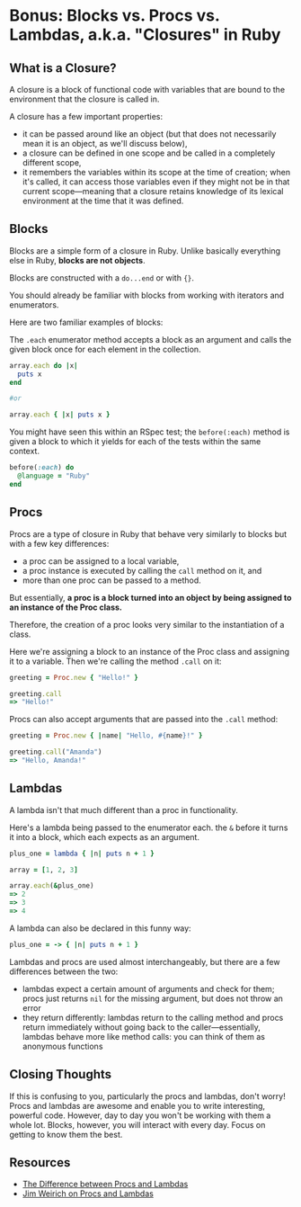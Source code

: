 # Bonus: Blocks vs. Procs vs. Lambdas, a.k.a. "Closures" in Ruby

## What is a Closure?

A closure is a block of functional code with variables that are bound to the environment that the closure is called in.

A closure has a few important properties:

  * it can be passed around like an object (but that does not necessarily mean it is an object, as we'll discuss below),
  * a closure can be defined in one scope and be called in a completely different scope,
  * it remembers the variables within its scope at the time of creation; when it's called, it can access those variables even if they might not be in that current scope—meaning that a closure retains knowledge of its lexical environment at the time that it was defined.

## Blocks

Blocks are a simple form of a closure in Ruby. Unlike basically everything else in Ruby, **blocks are not objects**.

Blocks are constructed with a `do...end` or with `{}`. 

You should already be familiar with blocks from working with iterators and enumerators.

Here are two familiar examples of blocks:

The `.each` enumerator method accepts a block as an argument and calls the given block once for each element in the collection.

```ruby
array.each do |x|
  puts x
end

#or

array.each { |x| puts x } 
```

You might have seen this within an RSpec test; the `before(:each)` method is given a block to which it yields for each of the tests within the same context.

```ruby
before(:each) do 
  @language = "Ruby"
end
```

## Procs

Procs are a type of closure in Ruby that behave very similarly to blocks but with a few key differences:

  * a proc can be assigned to a local variable,
  * a proc instance is executed by calling the `call` method on it, and
  * more than one proc can be passed to a method.

But essentially, **a proc is a block turned into an object by being assigned to an instance of the Proc class.**

Therefore, the creation of a proc looks very similar to the instantiation of a class.

Here we're assigning a block to an instance of the Proc class and assigning it to a variable. Then we're calling the method `.call` on it:

```ruby
greeting = Proc.new { "Hello!" }

greeting.call
=> "Hello!"
```

Procs can also accept arguments that are passed into the `.call` method:

```ruby
greeting = Proc.new { |name| "Hello, #{name}!" }

greeting.call("Amanda")
=> "Hello, Amanda!"
```

## Lambdas

A lambda isn't that much different than a proc in functionality.

Here's a lambda being passed to the enumerator each. the `&` before it turns it into a block, which each expects as an argument.

```ruby
plus_one = lambda { |n| puts n + 1 }

array = [1, 2, 3]

array.each(&plus_one)
=> 2
=> 3
=> 4
```

A lambda can also be declared in this funny way:

```ruby
plus_one = -> { |n| puts n + 1 }
```

Lambdas and procs are used almost interchangeably, but there are a few differences between the two: 

* lambdas expect a certain amount of arguments and check for them; procs just returns `nil` for the missing argument, but does not throw an error
* they return differently: lambdas return to the calling method and procs return immediately without going back to the caller—essentially, lambdas behave more like method calls: you can think of them as anonymous functions

## Closing Thoughts

If this is confusing to you, particularly the procs and lambdas, don't worry! Procs and lambdas are awesome and enable you to write interesting, powerful code. However, day to day you won't be working with them a whole lot. Blocks, however, you will interact with every day. Focus on getting to know them the best.

## Resources

* [The Difference between Procs and Lambdas](http://www.skorks.com/2010/05/ruby-procs-and-lambdas-and-the-difference-between-them/)
* [Jim Weirich on Procs and Lambdas](https://gist.github.com/mislav/4508988)
